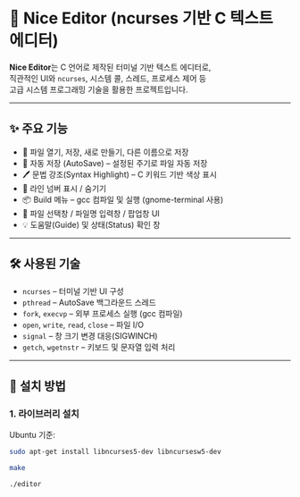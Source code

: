 # 📝 Nice Editor (ncurses 기반 C 텍스트 에디터)

**Nice Editor**는 C 언어로 제작된 터미널 기반 텍스트 에디터로,  
직관적인 UI와 `ncurses`, 시스템 콜, 스레드, 프로세스 제어 등  
고급 시스템 프로그래밍 기술을 활용한 프로젝트입니다.

---

## ✨ 주요 기능

- 📁 파일 열기, 저장, 새로 만들기, 다른 이름으로 저장
- 🧠 자동 저장 (AutoSave) – 설정된 주기로 파일 자동 저장
- 🖊 문법 강조(Syntax Highlight) – C 키워드 기반 색상 표시
- 🔢 라인 넘버 표시 / 숨기기
- 📦 Build 메뉴 – gcc 컴파일 및 실행 (gnome-terminal 사용)
- 📂 파일 선택창 / 파일명 입력창 / 팝업창 UI
- 💡 도움말(Guide) 및 상태(Status) 확인 창

---

## 🛠️ 사용된 기술

- `ncurses` – 터미널 기반 UI 구성
- `pthread` – AutoSave 백그라운드 스레드
- `fork`, `execvp` – 외부 프로세스 실행 (gcc 컴파일)
- `open`, `write`, `read`, `close` – 파일 I/O
- `signal` – 창 크기 변경 대응(SIGWINCH)
- `getch`, `wgetnstr` – 키보드 및 문자열 입력 처리

---

## 🧰 설치 방법

### 1. 라이브러리 설치
Ubuntu 기준:
```bash
sudo apt-get install libncurses5-dev libncursesw5-dev

make

./editor
